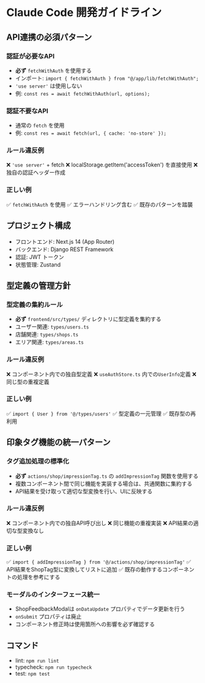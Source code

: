 # Claude Code 開発ガイドライン

## API連携の必須パターン

### 認証が必要なAPI
- **必ず** `fetchWithAuth` を使用する
- インポート: `import { fetchWithAuth } from "@/app/lib/fetchWithAuth";`
- `'use server'` は使用しない
- 例: `const res = await fetchWithAuth(url, options);`

### 認証不要なAPI  
- 通常の `fetch` を使用
- 例: `const res = await fetch(url, { cache: 'no-store' });`

### ルール違反例
❌ `'use server'` + fetch
❌ localStorage.getItem('accessToken') を直接使用
❌ 独自の認証ヘッダー作成

### 正しい例
✅ `fetchWithAuth` を使用
✅ エラーハンドリング含む
✅ 既存のパターンを踏襲

## プロジェクト構成
- フロントエンド: Next.js 14 (App Router)
- バックエンド: Django REST Framework
- 認証: JWT トークン
- 状態管理: Zustand

## 型定義の管理方針

### 型定義の集約ルール
- **必ず** `frontend/src/types/` ディレクトリに型定義を集約する
- ユーザー関連: `types/users.ts`
- 店舗関連: `types/shops.ts`
- エリア関連: `types/areas.ts`

### ルール違反例
❌ コンポーネント内での独自型定義
❌ `useAuthStore.ts` 内での`UserInfo`定義
❌ 同じ型の重複定義

### 正しい例
✅ `import { User } from '@/types/users'`
✅ 型定義の一元管理
✅ 既存型の再利用

## 印象タグ機能の統一パターン

### タグ追加処理の標準化
- **必ず** `actions/shop/impressionTag.ts` の `addImpressionTag` 関数を使用する
- 複数コンポーネント間で同じ機能を実装する場合は、共通関数に集約する
- API結果を受け取って適切な型変換を行い、UIに反映する

### ルール違反例
❌ コンポーネント内での独自API呼び出し
❌ 同じ機能の重複実装
❌ API結果の適切な型変換なし

### 正しい例
✅ `import { addImpressionTag } from '@/actions/shop/impressionTag'`
✅ API結果をShopTag型に変換してリストに追加
✅ 既存の動作するコンポーネントの処理を参考にする

### モーダルのインターフェース統一
- ShopFeedbackModalは `onDataUpdate` プロパティでデータ更新を行う
- `onSubmit` プロパティは廃止
- コンポーネント修正時は使用箇所への影響を必ず確認する

## コマンド
- lint: `npm run lint`
- typecheck: `npm run typecheck`
- test: `npm test`